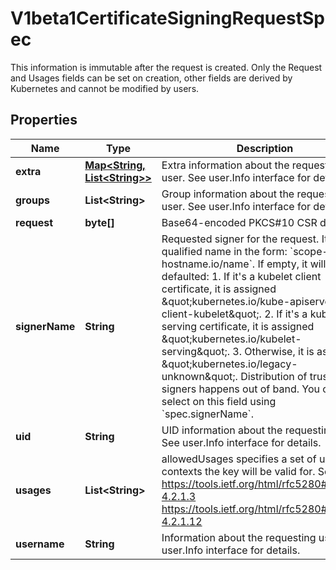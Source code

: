 

# V1beta1CertificateSigningRequestSpec

This information is immutable after the request is created. Only the Request and Usages fields can be set on creation, other fields are derived by Kubernetes and cannot be modified by users.
## Properties

Name | Type | Description | Notes
------------ | ------------- | ------------- | -------------
**extra** | [**Map&lt;String, List&lt;String&gt;&gt;**](List.md) | Extra information about the requesting user. See user.Info interface for details. |  [optional]
**groups** | **List&lt;String&gt;** | Group information about the requesting user. See user.Info interface for details. |  [optional]
**request** | **byte[]** | Base64-encoded PKCS#10 CSR data | 
**signerName** | **String** | Requested signer for the request. It is a qualified name in the form: &#x60;scope-hostname.io/name&#x60;. If empty, it will be defaulted:  1. If it&#39;s a kubelet client certificate, it is assigned     \&quot;kubernetes.io/kube-apiserver-client-kubelet\&quot;.  2. If it&#39;s a kubelet serving certificate, it is assigned     \&quot;kubernetes.io/kubelet-serving\&quot;.  3. Otherwise, it is assigned \&quot;kubernetes.io/legacy-unknown\&quot;. Distribution of trust for signers happens out of band. You can select on this field using &#x60;spec.signerName&#x60;. |  [optional]
**uid** | **String** | UID information about the requesting user. See user.Info interface for details. |  [optional]
**usages** | **List&lt;String&gt;** | allowedUsages specifies a set of usage contexts the key will be valid for. See: https://tools.ietf.org/html/rfc5280#section-4.2.1.3      https://tools.ietf.org/html/rfc5280#section-4.2.1.12 |  [optional]
**username** | **String** | Information about the requesting user. See user.Info interface for details. |  [optional]



